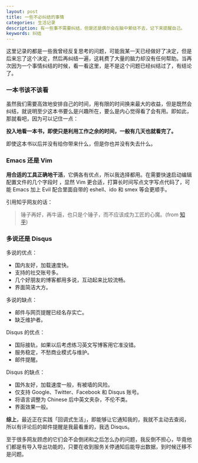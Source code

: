 ```yaml
---
layout: post
title: 一些不必纠结的事情
categories: 生活记录
description: 有一些事不需要纠结，但是还是偶尔会在脑中萦绕不去，记下来提醒自己。
keywords: 纠结
---
```


这里记录的都是一些我曾经反复思考的问题，可能我某一天已经做好了决定，但是后来忘了这个决定，然后再纠结一遍，这耗费了大量的脑力却没有任何帮助。当再次因为一个事情纠结的时候，看一看这里，是不是这个问题已经纠结过了，有结论了。

### 一本书该不该看

虽然我们需要高效地安排自己的时间，用有限的时间换来最大的收益，但是既然会纠结，就说明至少这本书要么是兴趣所在，要么是内心觉得看了会有用。即如此，那就看吧，因为可以记住一点：

**投入地看一本书，即使只是利用工作之余的时间，一般有几天也就看完了。**

即使这本书以后并没有给你带来什么，但是你也并没有失去什么。

### Emacs 还是 Vim

**用合适的工具正确地干活**，它俩各有优点，所以我选择都用。在需要快速启动编辑配置文件的几个字段时 ，显然 Vim 更合适，打算长时间写点文字写点代码了，可能 Emacs 加上 Evil 配合里面自带的 eshell、ido 和 smex 等会更顺手。

引用知乎网友的话：

> 锤子再好，再牛逼，也只是个锤子，而不应该成为工匠的心魔。(from [知乎](http://zhi.hu/WlGf))

### 多说还是 Disqus

多说的优点：

* 国内友好，加载速度快。
* 支持的社交账号多。
* 几个好朋友的博客都用多说，互动起来比较流畅。
* 界面简洁大方。

多说的缺点：

* 邮件与网页提醒已经名存实亡。
* 缺乏维护者。

Disqus 的优点：

* 国际接轨，如果以后考虑练习英文写博客用它准没错。
* 服务稳定，不愁商业模式与维护。
* 邮件提醒。

Disqus 的缺点：

* 国外友好，加载速度一般，有被墙的风险。
* 仅支持 Google、Twitter、Facebook 和 Disqus 账号。
* 将语言调整为 Chinese 后中英文夹杂，不伦不类。
* 界面效果一般。

**综上**，最近正在实践「回调式生活」，即能够让它通知我的，我就不主动去查阅，所以有评论后的邮件提醒是我最看重的，我选 Disqus。

至于很多网友顾虑的它们会不会倒闭和之后怎么办的问题，我反倒不担心，毕竟他们都是有导入导出功能的，只要在收到服务关停通知后能导出数据，到时候迁移不是问题。
